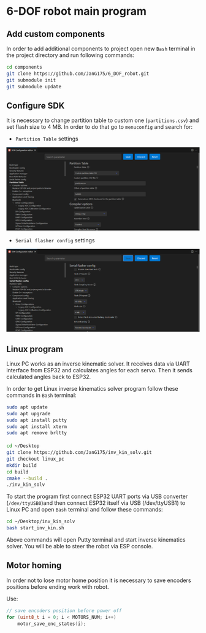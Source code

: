 # 6-DOF robot main program

## Add custom components
In order to add additional components to project open new `Bash` terminal in the project directory and run following commands:

```bash
cd components
git clone https://github.com/JanG175/6_DOF_robot.git
git submodule init
git submodule update
```

## Configure SDK
It is necessary to change partition table to custom one (`partitions.csv`) and set flash size to 4 MB. In order to do that go to `menuconfig` and search for:
* `Partition Table` settings

![Partition table settings](README_images/image.png)

* `Serial flasher config` settings

![Flash size settings](README_images/image-1.png)

## Linux program
Linux PC works as an inverse kinematic solver. It receives data via UART interface from ESP32 and calculates angles for each servo. Then it sends calculated angles back to ESP32.

In order to get Linux inverse kinematics solver program follow these commands in `Bash` terminal:

```bash
sudo apt update
sudo apt upgrade
sudo apt install putty
sudo apt install xterm
sudo apt remove brltty

cd ~/Desktop
git clone https://github.com/JanG175/inv_kin_solv.git
git checkout linux_pc
mkdir build
cd build
cmake --build .
./inv_kin_solv
```

To start the program first connect ESP32 UART ports via USB converter (`/dev/ttyUSB0`)and then connect ESP32 itself via USB (/dev/ttyUSB1) to Linux PC and open `Bash` terminal and follow these commands:
```bash
cd ~/Desktop/inv_kin_solv
bash start_inv_kin.sh
```

Above commands will open Putty terminal and start inverse kinematics solver. You will be able to steer the robot via ESP console.

## Motor homing
In order not to lose motor home position it is necessary to save encoders positions before ending work with robot.

Use:
```c
// save encoders position before power off
for (uint8_t i = 0; i < MOTORS_NUM; i++)
    motor_save_enc_states(i);
```